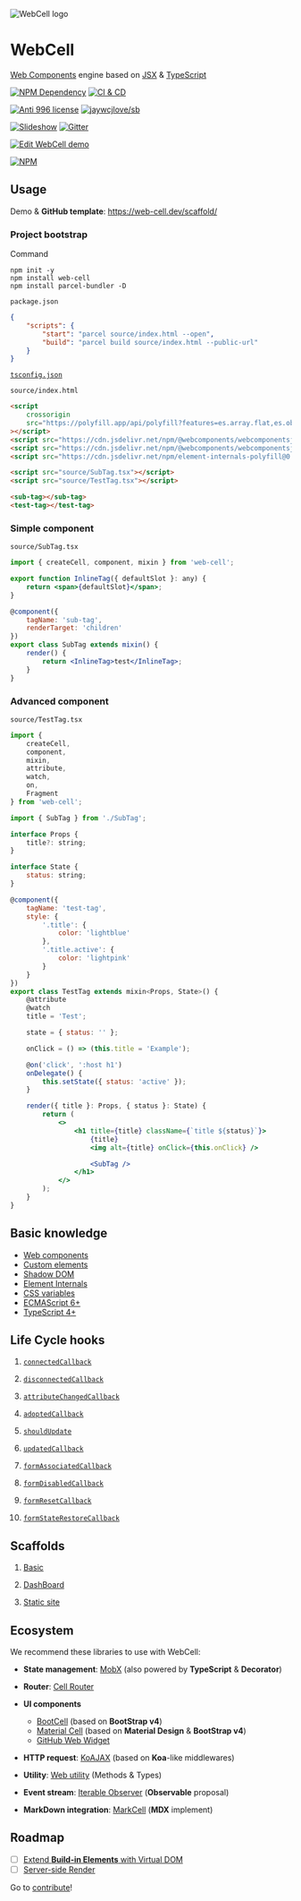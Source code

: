 ![WebCell logo](https://web-cell.dev/WebCell-0.f1ffd28b.png)

# WebCell

[Web Components][1] engine based on [JSX][2] & [TypeScript][3]

[![NPM Dependency](https://david-dm.org/EasyWebApp/WebCell.svg)][4]
[![CI & CD](https://github.com/EasyWebApp/web-cell/workflows/CI%20&%20CD/badge.svg)][5]

[![Anti 996 license](https://img.shields.io/badge/license-Anti%20996-blue.svg)][6]
[![jaywcjlove/sb](https://jaywcjlove.github.io/sb/ico/awesome.svg)][7]

[![Slideshow](https://img.shields.io/badge/learn-Slideshow-blue)][8]
[![Gitter](https://badges.gitter.im/EasyWebApp/community.svg)][9]

[![Edit WebCell demo](https://codesandbox.io/static/img/play-codesandbox.svg)][10]

[![NPM](https://nodei.co/npm/web-cell.png?downloads=true&downloadRank=true&stars=true)][11]

## Usage

Demo & **GitHub template**: https://web-cell.dev/scaffold/

### Project bootstrap

Command

```shell
npm init -y
npm install web-cell
npm install parcel-bundler -D
```

`package.json`

```json
{
    "scripts": {
        "start": "parcel source/index.html --open",
        "build": "parcel build source/index.html --public-url"
    }
}
```

[`tsconfig.json`](https://github.com/EasyWebApp/WebCell/blob/v2/tsconfig.json)

`source/index.html`

```html
<script
    crossorigin
    src="https://polyfill.app/api/polyfill?features=es.array.flat,es.object.from-entries"
></script>
<script src="https://cdn.jsdelivr.net/npm/@webcomponents/webcomponentsjs@2.5.0/webcomponents-bundle.min.js"></script>
<script src="https://cdn.jsdelivr.net/npm/@webcomponents/webcomponentsjs@2.5.0/custom-elements-es5-adapter.js"></script>
<script src="https://cdn.jsdelivr.net/npm/element-internals-polyfill@0.1.1/dist/index.min.js"></script>

<script src="source/SubTag.tsx"></script>
<script src="source/TestTag.tsx"></script>

<sub-tag></sub-tag>
<test-tag></test-tag>
```

### Simple component

`source/SubTag.tsx`

```jsx
import { createCell, component, mixin } from 'web-cell';

export function InlineTag({ defaultSlot }: any) {
    return <span>{defaultSlot}</span>;
}

@component({
    tagName: 'sub-tag',
    renderTarget: 'children'
})
export class SubTag extends mixin() {
    render() {
        return <InlineTag>test</InlineTag>;
    }
}
```

### Advanced component

`source/TestTag.tsx`

```jsx
import {
    createCell,
    component,
    mixin,
    attribute,
    watch,
    on,
    Fragment
} from 'web-cell';

import { SubTag } from './SubTag';

interface Props {
    title?: string;
}

interface State {
    status: string;
}

@component({
    tagName: 'test-tag',
    style: {
        '.title': {
            color: 'lightblue'
        },
        '.title.active': {
            color: 'lightpink'
        }
    }
})
export class TestTag extends mixin<Props, State>() {
    @attribute
    @watch
    title = 'Test';

    state = { status: '' };

    onClick = () => (this.title = 'Example');

    @on('click', ':host h1')
    onDelegate() {
        this.setState({ status: 'active' });
    }

    render({ title }: Props, { status }: State) {
        return (
            <>
                <h1 title={title} className={`title ${status}`}>
                    {title}
                    <img alt={title} onClick={this.onClick} />

                    <SubTag />
                </h1>
            </>
        );
    }
}
```

## Basic knowledge

-   [Web components](https://developer.mozilla.org/en-US/docs/Web/Web_Components)
-   [Custom elements](https://developers.google.cn/web/fundamentals/web-components/customelements)
-   [Shadow DOM](https://developers.google.cn/web/fundamentals/web-components/shadowdom)
-   [Element Internals](https://web.dev/more-capable-form-controls/)
-   [CSS variables](https://developer.mozilla.org/en-US/docs/Web/CSS/Using_CSS_variables)
-   [ECMAScript 6+](http://es6-features.org/)
-   [TypeScript 4+][3]

## Life Cycle hooks

1. [`connectedCallback`](https://web-cell.dev/web-utility/interfaces/customelement.html#connectedcallback)

2. [`disconnectedCallback`](https://web-cell.dev/web-utility/interfaces/customelement.html#disconnectedcallback)

3. [`attributeChangedCallback`](https://web-cell.dev/web-utility/interfaces/customelement.html#attributechangedcallback)

4. [`adoptedCallback`](https://web-cell.dev/web-utility/interfaces/customelement.html#adoptedcallback)

5. [`shouldUpdate`](https://web-cell.dev/WebCell/interfaces/webcellcomponent.html#shouldupdate)

6. [`updatedCallback`](https://web-cell.dev/WebCell/interfaces/webcellcomponent.html#updatedcallback)

7. [`formAssociatedCallback`](https://web-cell.dev/web-utility/interfaces/customformelement.html#formassociatedcallback)

8. [`formDisabledCallback`](https://web-cell.dev/web-utility/interfaces/customformelement.html#formdisabledcallback)

9. [`formResetCallback`](https://web-cell.dev/web-utility/interfaces/customformelement.html#formresetcallback)

10. [`formStateRestoreCallback`](https://web-cell.dev/web-utility/interfaces/customformelement.html#formstaterestorecallback)

## Scaffolds

1. [Basic](https://github.com/EasyWebApp/scaffold)

2. [DashBoard](https://github.com/EasyWebApp/DashBoard)

3. [Static site](https://github.com/EasyWebApp/mark-wiki)

## Ecosystem

We recommend these libraries to use with WebCell:

-   **State management**: [MobX][12] (also powered by **TypeScript** & **Decorator**)

-   **Router**: [Cell Router][13]

-   **UI components**

    -   [BootCell][14] (based on **BootStrap v4**)
    -   [Material Cell][15] (based on **Material Design** & **BootStrap v4**)
    -   [GitHub Web Widget][16]

-   **HTTP request**: [KoAJAX][17] (based on **Koa**-like middlewares)

-   **Utility**: [Web utility][18] (Methods & Types)

-   **Event stream**: [Iterable Observer][19] (**Observable** proposal)

-   **MarkDown integration**: [MarkCell][20] (**MDX** implement)

## Roadmap

-   [ ] [Extend **Build-in Elements** with Virtual DOM](https://github.com/snabbdom/snabbdom/pull/829)
-   [ ] [Server-side Render](https://web.dev/declarative-shadow-dom/)

Go to [contribute][21]!

[1]: https://www.webcomponents.org/
[2]: https://facebook.github.io/jsx/
[3]: https://www.typescriptlang.org
[4]: https://david-dm.org/EasyWebApp/WebCell
[5]: https://github.com/EasyWebApp/web-cell/actions
[6]: https://github.com/996icu/996.ICU/blob/master/LICENSE
[7]: https://github.com/jaywcjlove/awesome-uikit
[8]: https://tech-query.me/programming/web-components-practise/slide.html
[9]: https://gitter.im/EasyWebApp/community?utm_source=badge&utm_medium=badge&utm_campaign=pr-badge
[10]: https://codesandbox.io/s/webcell-demo-9gyll?autoresize=1&fontsize=14&hidenavigation=1&module=%2Fsrc%2FClock.tsx&theme=dark
[11]: https://nodei.co/npm/web-cell/
[12]: https://github.com/EasyWebApp/WebCell/blob/v2/MobX
[13]: https://web-cell.dev/cell-router/
[14]: https://bootstrap.web-cell.dev/
[15]: https://web-cell.dev/material-cell/
[16]: https://tech-query.me/GitHub-Web-Widget/
[17]: https://web-cell.dev/KoAJAX/
[18]: https://web-cell.dev/web-utility/
[19]: https://web-cell.dev/iterable-observer/
[20]: https://github.com/EasyWebApp/MarkCell
[21]: https://github.com/EasyWebApp/WebCell/blob/v2/Contributing.md
